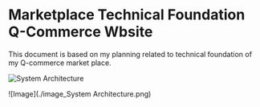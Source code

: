 # Marketplace Technical Foundation Q-Commerce Wbsite
 This document is based on my planning related to technical foundation of my Q-commerce market place.

![System Architecture](https://excalidraw.com/#json=icsLmpjJYZ4rXP2GeB6mb,9NE1OOokDMkQf5RrAk3iIg)

![Image](./image_System Architecture.png)
